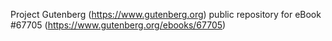 Project Gutenberg (https://www.gutenberg.org) public repository for
eBook #67705 (https://www.gutenberg.org/ebooks/67705)
